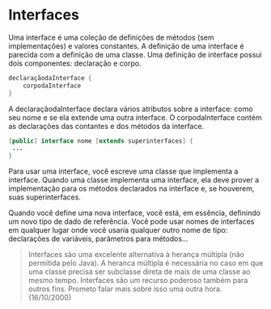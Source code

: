 # Interfaces

Uma interface é uma coleção de definições de métodos (sem implementações) e valores constantes. A definição de uma interface é parecida com a definição de uma classe. Uma definição de interface possui dois componentes: declaração e corpo.

```java
declaraçãodaInterface {
    corpodaInterface
}
```

A declaraçãodaInterface declara vários atributos sobre a interface: como seu nome e se ela extende uma outra interface. O corpodaInterface contém as declarações das contantes e dos métodos da interface.

```java
[public] interface nome [extends superinterfaces] {
 ...
}
```

Para usar uma interface, você escreve uma classe que implementa a interface. Quando uma classe implementa uma interface, ela deve prover a implementação para os métodos declarados na interface e, se houverem, suas superinterfaces.

Quando você define uma nova interface, você está, em essência, definindo um novo tipo de dado de referência. Você pode usar nomes de interfaces em qualquer lugar onde você usaria qualquer outro nome de tipo: declarações de variáveis, parâmetros para métodos...

> Interfaces são uma excelente alternativa à herança múltipla (não permitida pelo Java). A heranca múltipla é necessária no caso em que uma classe precisa ser subclasse direta de mais de uma classe ao mesmo tempo. Interfaces são um recurso poderoso também para outros fins. Prometo falar mais sobre isso uma outra hora. (16/10/2000)